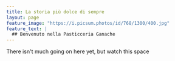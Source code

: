 ```yaml
---
title: La storia più dolce di sempre
layout: page
feature_image: "https://i.picsum.photos/id/768/1300/400.jpg"
feature_text: |
  ## Benvenuto nella Pasticceria Ganache
---
```


There isn't much going on here yet, but watch this space
